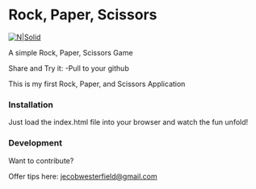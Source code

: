# Rock, Paper, Scissors

[![N|Solid](https://openclipart.org/image/200px/svg_to_png/213382/rock-paper-scissors.png)](https://nodesource.com/products/nsolid)

A simple Rock, Paper, Scissors Game

Share and Try it:
    -Pull to your github

This is my first Rock, Paper, and Scissors Application

### Installation
Just load the index.html file into your browser and watch the fun unfold! 

### Development
Want to contribute? 

Offer tips here: 
jecobwesterfield@gmail.com

